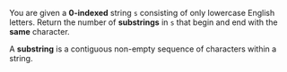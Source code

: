 You are given a **0-indexed** string `s` consisting of only lowercase English letters. Return the number of **substrings** in `s` that begin and end with the **same** character.

A **substring** is a contiguous non-empty sequence of characters within a string.